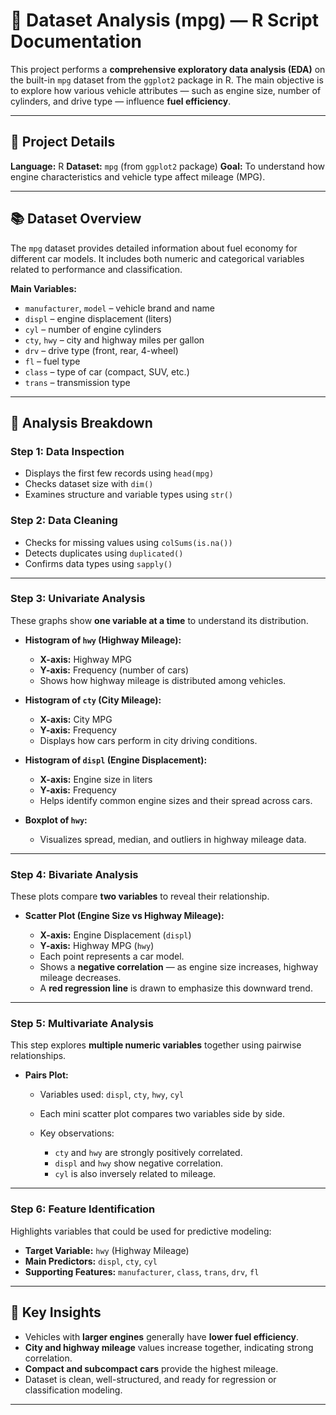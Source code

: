 # 🚗 Dataset Analysis (mpg) — R Script Documentation

This project performs a **comprehensive exploratory data analysis (EDA)** on the built-in `mpg` dataset from the `ggplot2` package in R.
The main objective is to explore how various vehicle attributes — such as engine size, number of cylinders, and drive type — influence **fuel efficiency**.

---

## 🔧 Project Details

**Language:** R
**Dataset:** `mpg` (from `ggplot2` package)
**Goal:** To understand how engine characteristics and vehicle type affect mileage (MPG).

---

## 📚 Dataset Overview

The `mpg` dataset provides detailed information about fuel economy for different car models.
It includes both numeric and categorical variables related to performance and classification.

**Main Variables:**

* `manufacturer`, `model` – vehicle brand and name
* `displ` – engine displacement (liters)
* `cyl` – number of engine cylinders
* `cty`, `hwy` – city and highway miles per gallon
* `drv` – drive type (front, rear, 4-wheel)
* `fl` – fuel type
* `class` – type of car (compact, SUV, etc.)
* `trans` – transmission type

---

## 🧩 Analysis Breakdown

### **Step 1: Data Inspection**

* Displays the first few records using `head(mpg)`
* Checks dataset size with `dim()`
* Examines structure and variable types using `str()`

### **Step 2: Data Cleaning**

* Checks for missing values using `colSums(is.na())`
* Detects duplicates using `duplicated()`
* Confirms data types using `sapply()`

---

### **Step 3: Univariate Analysis**

These graphs show **one variable at a time** to understand its distribution.

* **Histogram of `hwy` (Highway Mileage):**

  * **X-axis:** Highway MPG
  * **Y-axis:** Frequency (number of cars)
  * Shows how highway mileage is distributed among vehicles.

* **Histogram of `cty` (City Mileage):**

  * **X-axis:** City MPG
  * **Y-axis:** Frequency
  * Displays how cars perform in city driving conditions.

* **Histogram of `displ` (Engine Displacement):**

  * **X-axis:** Engine size in liters
  * **Y-axis:** Frequency
  * Helps identify common engine sizes and their spread across cars.

* **Boxplot of `hwy`:**

  * Visualizes spread, median, and outliers in highway mileage data.

---

### **Step 4: Bivariate Analysis**

These plots compare **two variables** to reveal their relationship.

* **Scatter Plot (Engine Size vs Highway Mileage):**

  * **X-axis:** Engine Displacement (`displ`)
  * **Y-axis:** Highway MPG (`hwy`)
  * Each point represents a car model.
  * Shows a **negative correlation** — as engine size increases, highway mileage decreases.
  * A **red regression line** is drawn to emphasize this downward trend.

---

### **Step 5: Multivariate Analysis**

This step explores **multiple numeric variables** together using pairwise relationships.

* **Pairs Plot:**

  * Variables used: `displ`, `cty`, `hwy`, `cyl`
  * Each mini scatter plot compares two variables side by side.
  * Key observations:

    * `cty` and `hwy` are strongly positively correlated.
    * `displ` and `hwy` show negative correlation.
    * `cyl` is also inversely related to mileage.

---

### **Step 6: Feature Identification**

Highlights variables that could be used for predictive modeling:

* **Target Variable:** `hwy` (Highway Mileage)
* **Main Predictors:** `displ`, `cty`, `cyl`
* **Supporting Features:** `manufacturer`, `class`, `trans`, `drv`, `fl`

---

## 🎯 Key Insights

* Vehicles with **larger engines** generally have **lower fuel efficiency**.
* **City and highway mileage** values increase together, indicating strong correlation.
* **Compact and subcompact cars** provide the highest mileage.
* Dataset is clean, well-structured, and ready for regression or classification modeling.

---
